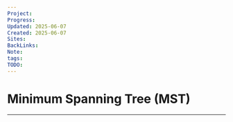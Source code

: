 ```yaml
---
Project: 
Progress: 
Updated: 2025-06-07
Created: 2025-06-07
Sites: 
BackLinks: 
Note: 
tags: 
TODO: 
---
```

# Minimum Spanning Tree (MST)
---
